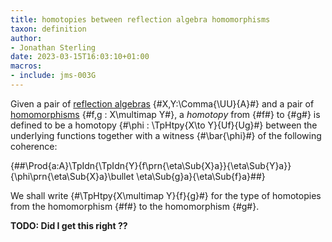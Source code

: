 ```yaml
---
title: homotopies between reflection algebra homomorphisms
taxon: definition
author:
- Jonathan Sterling
date: 2023-03-15T16:03:10+01:00
macros:
- include: jms-003G
---
```


Given a pair of [reflection algebras](jms-003O) {#X,Y:\Comma{\UU}{A}#} and a pair of [homomorphisms](jms-003O) {#f,g : X\multimap Y#}, a *homotopy* from {#f#} to {#g#} is defined to be a homotopy {#\phi : \TpHtpy{X\to Y}{Uf}{Ug}#} between the underlying functions together with a witness {#\bar{\phi}#}  of the following coherence:

{##\Prod{a:A}\TpIdn{\TpIdn{Y}{f\prn{\eta\Sub{X}a}}{\eta\Sub{Y}a}}{\phi\prn{\eta\Sub{X}a}\bullet \eta\Sub{g}a}{\eta\Sub{f}a}##}

We shall write {#\TpHtpy{X\multimap Y}{f}{g}#} for the type of homotopies from the homomorphism {#f#} to the homomorphism {#g#}.

**TODO: Did I get this right ??**
